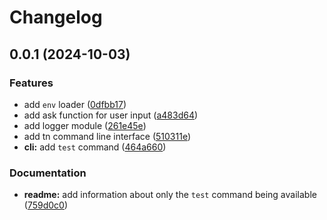 # Changelog

## 0.0.1 (2024-10-03)


### Features

* add `env` loader ([0dfbb17](https://github.com/aprendendofelipe/tabnews-config/commit/0dfbb177470cc6312786514a773b32b69b2cfa00))
* add ask function for user input ([a483d64](https://github.com/aprendendofelipe/tabnews-config/commit/a483d64097250045158b4a621ead734f63ea2107))
* add logger module ([261e45e](https://github.com/aprendendofelipe/tabnews-config/commit/261e45e87affcc437883ef8f68ee2e7fcbec1f12))
* add tn command line interface ([510311e](https://github.com/aprendendofelipe/tabnews-config/commit/510311e1a09a68abacad61daf05cd41ded055eda))
* **cli:** add `test` command ([464a660](https://github.com/aprendendofelipe/tabnews-config/commit/464a6602639f94acef11ab8a14ebad9ef9e73ec5))


### Documentation

* **readme:** add information about only the `test` command being available ([759d0c0](https://github.com/aprendendofelipe/tabnews-config/commit/759d0c03a118639f0a55b04c0a90c6903491f73a))
